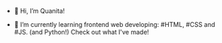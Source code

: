 - 👋 Hi, I’m Quanita!

- 🌱 I’m currently learning frontend web developing: #HTML, #CSS and #JS. (and Python!) Check out what I've made!  


<!---
Quancode/Quancode is a ✨ special ✨ repository because its `README.md` (this file) appears on your GitHub profile.
You can click the Preview link to take a look at your changes.
--->
